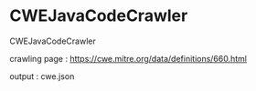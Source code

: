 # CWEJavaCodeCrawler
CWEJavaCodeCrawler

crawling page : https://cwe.mitre.org/data/definitions/660.html

output : cwe.json
